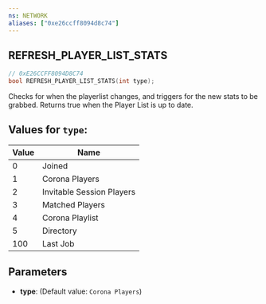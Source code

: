 ```yaml
---
ns: NETWORK
aliases: ["0xe26ccff8094d8c74"]
---
```

## REFRESH_PLAYER_LIST_STATS

```c
// 0xE26CCFF8094D8C74
bool REFRESH_PLAYER_LIST_STATS(int type);
```

Checks for when the playerlist changes, and triggers for the new stats to be grabbed. Returns true when the Player List is up to date.

## Values for `type`:
| Value | Name |
| --- | --- |
| 0 | Joined |
| 1 | Corona Players |
| 2 | Invitable Session Players |
| 3 | Matched Players |
| 4 | Corona Playlist |
| 5 | Directory |
| 100 | Last Job |


## Parameters
* **type**: (Default value: `Corona Players`)
